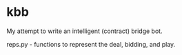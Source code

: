 # kbb
My attempt to write an intelligent (contract) bridge bot.

reps.py - functions to represent the deal, bidding, and play.
